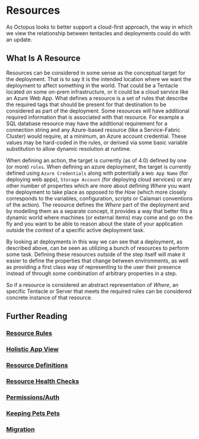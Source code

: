 # Resources #
As Octopus looks to better support  a cloud-first approach, the way in which we view the relationship between tentacles and deployments could do with an update.

## What Is A Resource ##
Resources can be considered in some sense as the conceptual target for the deployment. That is to say it is the intended location where we want the deployment to affect something in the world. That could be a Tentacle located on some on-prem infrastructure, or it could be a cloud service like an Azure Web App. What defines a resource is a set of rules that describe the required tags that should be present for that destination to be considered as part of the deployment. Some resources will have additional required information that is associated with that resource. For example a SQL database resource may have the additional requirement for a connection string and any Azure-based resource (like a Service-Fabric Cluster) would require, at a minimum, an Azure account credential. These values may be hard-coded in the rules, or derived via some basic variable substitution to allow dynamic resolution at runtime. 

When defining an action, the target is currently (as of 4.0) defined by one (or more) `roles`. When defining an azure deployment, the target is currently defined using `Azure Credentials` along with potentially a `Web App Name` (for deploying web apps), `Storage Account` (for deploying cloud services) or any other number of properties which are more about defining _Where_ you want the deployment to take place as opposed to the _How_ (which more closely corresponds to the variables, configuration, scripts or Calamari conventions of the action). The resource defines the _Where_ part of the deployment and by modelling them as a separate concept, it provides a way that better fits a dynamic world where machines (or external items) may come and go on the fly and you want to be able to reason about the state of your application outside the context of a specific active deployment task.

By looking at deployments in this way we can see that a deployment, as described above, can be seen as utilizing a bunch of resources to perform some task. Defining these resources outside of the step itself will make it easier to define the properties that change between environments, as well as providing a first class way of representing to the user their presence instead of through some combination of arbitrary properties in a step.

So if a resource is considered an abstract representation of _Where_, an specific Tentacle or Server that meets the required rules can be considered concrete instance of that resource.

## Further Reading ##
### [Resource Rules](resource_rules.md) ###
### [Holistic App View](holistic_view.md) ###
### [Resource Definitions](resource_definitions.md) ###
### [Resource Health Checks](resource_health_checks.md) ###
### [Permissions/Auth](permissions.md) ###
### [Keeping Pets Pets](pets.md) ###
### [Migration](migration.md) ###